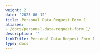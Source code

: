 ```yaml
---
weight: 2
date: '2025-06-12'
title: Personal Data Request Form 1
aliases:
- /docs/personal-data-request-form_1/
description: ''
linkTitle: Personal Data Request Form 1
type: docs
---
```


